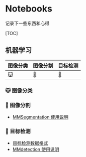 # Notebooks

记录下一些东西和心得

[TOC]

## 机器学习

| 图像分类                 | 图像分割 | 目标检测 |
| ------------------------ | -------- | -------- |
| [:cat:](#cat-图像分类) | [:dog:](#dog-图像分割) | [:car:](#car-目标检测) |



### :cat: 图像分类



### :dog: 图像分割

- [MMSegmentation 使用说明](./MachineLearning/OpenMMLab/mmseg自定义数据训练.md)



### :car: 目标检测

- [目标检测数据格式](./MachineLearning/ObjectDection/DataFormat.md)
- [MMdetection 使用说明](./MachineLearning/OpenMMLab/mmdet自定义数据训练.md)

